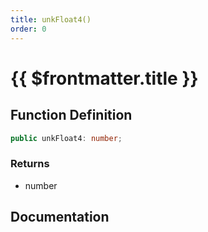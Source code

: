 ```yaml
---
title: unkFloat4()
order: 0
---
```


# {{ $frontmatter.title }}

<!--@include: ./unkFloat4_partial_header.md-->

## Function Definition

```ts
public unkFloat4: number;
```

### Returns

* number

## Documentation

<!--@include: ./unkFloat4_partial_footer.md-->
